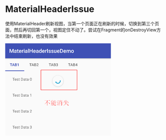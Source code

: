 # MaterialHeaderIssue
使用MaterialHeader刷新视图，当第一个页面正在刷新的时候，切换到第三个页面，然后再切回第一个，视图定住不动了。尝试在Fragment的onDestroyView方法中结束刷新，也没有效果

![image](截图.png)
